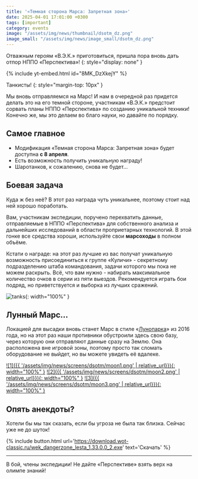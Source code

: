 ```yaml
---
title: '«Темная сторона Марса: Запретная зона»'
date: 2025-04-01 17:01:00 +0300
tags: [important]
category: events
image: "/assets/img/news/thumbnail/dsotm_dz.png"
image_small: "/assets/img/news/image_small/dsotm_dz.png"
---
```


Отважным героям «В.Э.К.» приготовиться, пришла пора вновь дать отпор НППО «Перспектива»!
{: style="display: none" }

{% include yt-embed.html id="8MK_DzXkejY" %}

Танкисты!
{: style="margin-top: 10px" }

Мы вновь отправляемся на Марс! И нам в очередной раз придется делать это на его темной стороне, участникам «В.Э.К.» предстоит сорвать планы НППО «Перспектива» по созданию уникальной техники! Конечно же, мы это делаем во благо науки, но давайте по порядку.

## Самое главное

- Модификация «Темная сторона Марса: Запретная зона» будет доступна **c 8 апреля**.
- Есть возможность получить уникальную награду!
- Шаротанков, к сожалению, снова не будет...

## Боевая задача

Куда ж без неё? В этот раз награда чуть уникальнее, поэтому стоит над ней хорошо поработать.

Вам, участникам экспедиции, поручено перехватить данные, отправляемые в НППО «Перспектива» для собственного анализа и дальнейших исследований в области проприетарных технологий. В этой гонке все средства хороши, используйте свои **марсоходы** в полном объёме.

Кстати о награде: на этот раз лучшие из вас получат уникальную возможность присоединиться к группе «Куличи» - секретному подразделению штаба командования, задачи которого мы пока не можем раскрыть. Всё, что вам нужно - набирать максимальное количество очков в серии из пяти выездов. Рекомендуется играть бои подряд, но приветствуется и выборка из лучших сражений.

![tanks](/assets/img/news/screens/dsotm/tanks.png){: width="100%" }

## Лунный Марс...

Локацией для высадки вновь станет Марс в стиле «[Лунопарка](https://wiki.wargaming.net/ru/Tank:%D0%9B%D1%83%D0%BD%D0%BE%D0%BF%D0%B0%D1%80%D0%BA)» из 2016 года, но на этот раз наши противники обустроили здесь свою базу, через которую они отправляют данные сразу на Землю. Она расположена вне игровой зоны, поэтому просто так сломать оборудование не выйдет, но вы можете увидеть её вдалеке.

[![1]({{ '/assets/img/news/screens/dsotm/moon1.png' | relative_url}}){: width="100%" }](/assets/img/news/screens/dsotm/moon1.png)
[![2]({{ '/assets/img/news/screens/dsotm/moon2.png' | relative_url}}){: width="100%" }](/assets/img/news/screens/dsotm/moon2.png)
[![3]({{ '/assets/img/news/screens/dsotm/moon3.png' | relative_url}}){: width="100%" }](/assets/img/news/screens/dsotm/moon3.png)

## Опять анекдоты?

Хотели бы мы так сказать, если бы угроза не была так близка. Сейчас уже не до шуток!

{% include button.html url='https://download.wot-classic.ru/wek_dangerzone_lesta_1.33.0.0_2.exe' text='Скачать' %}

---

В бой, члены экспедиции! Не дайте «Перспективе» взять верх на олимпе знаний!

